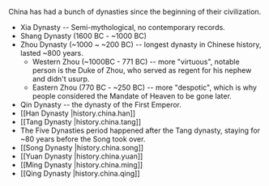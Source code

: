 
China has had a bunch of dynasties since the beginning of their civilization.

- Xia Dynasty -- Semi-mythological, no contemporary records.
- Shang Dynasty (1600 BC - ~1000 BC)
- Zhou Dynasty (~1000 ~ ~200 BC) -- longest dynasty in Chinese history, lasted ~800 years.
  - Western Zhou (~1000BC - 771 BC) -- more "virtuous", notable person is the Duke of Zhou, who served as regent for his nephew and didn't usurp.
  - Eastern Zhou (770 BC - ~250 BC) -- more "despotic", which is why people considered the Mandate of Heaven to be gone later.
- Qin Dynasty -- the dynasty of the First Emperor.
- [[Han Dynasty |history.china.han]]
- [[Tang Dynasty |history.china.tang]]
- The Five Dynasties period happened after the Tang dynasty, staying for ~80 years before the Song took over.
- [[Song Dynasty |history.china.song]]
- [[Yuan Dynasty |history.china.yuan]]
- [[Ming Dynasty |history.china.ming]]
- [[Qing Dynasty |history.china.qing]]
